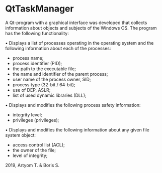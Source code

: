 # QtTaskManager

A Qt-program with a graphical interface was developed that collects information about objects and subjects of the Windows OS. The program has the following functionality:

• Displays a list of processes operating in the operating system and the following information about each of the processes:
 - process name;
 - process identifier (PID);
 - the path to the executable file;
 - the name and identifier of the parent process;
 - user name of the process owner, SID;
 - process type (32-bit / 64-bit);
 - use of DEP, ASLR;
 - list of used dynamic libraries (DLL);
 
• Displays and modifies the following process safety information:
 - integrity level;
 - privileges (privileges);
 
• Displays and modifies the following information about any given file system object:
 - access control list (ACL);
 - the owner of the file;
 - level of integrity;
 
 2019, Artyom T. & Boris S.
